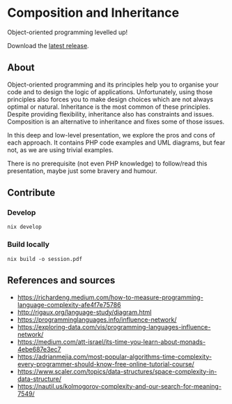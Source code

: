 # Composition and Inheritance

Object-oriented programming levelled up!

Download the [latest release][4].

## About

Object-oriented programming and its principles help you to organise your code and to design the logic of applications. Unfortunately, using those principles also forces you to make design choices which are not always optimal or natural. Inheritance is the most common of these principles. Despite providing flexibility, inheritance also has constraints and issues. Composition is an alternative to inheritance and fixes some of those issues.

In this deep and low-level presentation, we explore the pros and cons of each approach. It contains PHP code examples and UML diagrams, but fear not, as we are using trivial examples.

There is no prerequisite (not even PHP knowledge) to follow/read this presentation, maybe just some bravery and humour.

## Contribute

### Develop

```shell
nix develop
```

### Build locally

```shell
nix build -o session.pdf
```

## References and sources

- https://richardeng.medium.com/how-to-measure-programming-language-complexity-afe4f7e75786
- http://rigaux.org/language-study/diagram.html
- https://programminglanguages.info/influence-network/
- https://exploring-data.com/vis/programming-languages-influence-network/
- https://medium.com/att-israel/its-time-you-learn-about-monads-4ebe687e3ec7
- https://adrianmejia.com/most-popular-algorithms-time-complexity-every-programmer-should-know-free-online-tutorial-course/
- https://www.scaler.com/topics/data-structures/space-complexity-in-data-structure/
- https://nautil.us/kolmogorov-complexity-and-our-search-for-meaning-7549/


[1]: https://github.com/loophp/DockLatex/
[2]: https://www.latex-project.org/
[3]: https://www.docker.com/
[4]: https://github.com/ecphp/session/releases/latest
